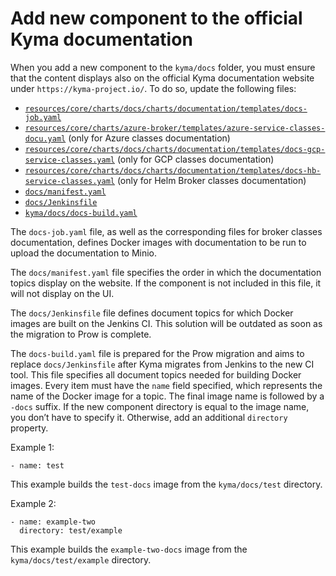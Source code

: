 # Add new component to the official Kyma documentation

When you add a new component to the `kyma/docs` folder, you must ensure that the content displays also on the official Kyma documentation website under `https://kyma-project.io/`. To do so, update the following files:

- [`resources/core/charts/docs/charts/documentation/templates/docs-job.yaml`](https://github.com/kyma-project/kyma/blob/master/resources/core/charts/docs/charts/documentation/templates/docs-job.yaml)
- [`resources/core/charts/azure-broker/templates/azure-service-classes-docu.yaml`](https://github.com/kyma-project/kyma/blob/75cd925a611e4c6b822968f03b863eea4a08b5a8/resources/core/charts/azure-broker/templates/azure-service-classes-docu.yaml) (only for Azure classes documentation)
- [`resources/core/charts/docs/charts/documentation/templates/docs-gcp-service-classes.yaml`](https://github.com/kyma-project/kyma/blob/master/resources/core/charts/docs/charts/documentation/templates/docs-gcp-service-classes.yaml) (only for GCP classes documentation)
- [`resources/core/charts/docs/charts/documentation/templates/docs-hb-service-classes.yaml`](https://github.com/kyma-project/kyma/blob/master/resources/core/charts/docs/charts/documentation/templates/docs-hb-service-classes.yaml) (only for Helm Broker classes documentation)
- [`docs/manifest.yaml`](https://github.com/kyma-project/kyma/blob/master/docs/manifest.yaml)
- [`docs/Jenkinsfile`](https://github.com/kyma-project/kyma/blob/master/docs/Jenkinsfile)
- [`kyma/docs/docs-build.yaml`](https://github.com/kyma-project/kyma/blob/master/docs/docs-build.yaml)

The `docs-job.yaml` file, as well as the corresponding files for broker classes documentation, defines Docker images with documentation to be run to upload the documentation to Minio.

The `docs/manifest.yaml` file specifies the order in which the documentation topics display on the website. If the component is not included in this file, it will not display on the UI.

The `docs/Jenkinsfile` file defines document topics for which Docker images are built on the Jenkins CI. This solution will be outdated as soon as the migration to Prow is complete.

The `docs-build.yaml` file is prepared for the Prow migration and aims to replace `docs/Jenkinsfile` after Kyma migrates from Jenkins to the new CI tool. This file specifies all document topics needed for building Docker images. Every item must have the `name` field specified, which represents the name of the Docker image for a topic. The final image name is followed by a `-docs` suffix. If the new component directory is equal to the image name, you don’t have to specify it. Otherwise, add an additional `directory` property.

Example 1:
```
- name: test
```

This example builds the `test-docs` image from the `kyma/docs/test` directory.


Example 2:
```
- name: example-two
  directory: test/example
```

This example builds the `example-two-docs` image from the `kyma/docs/test/example` directory.
